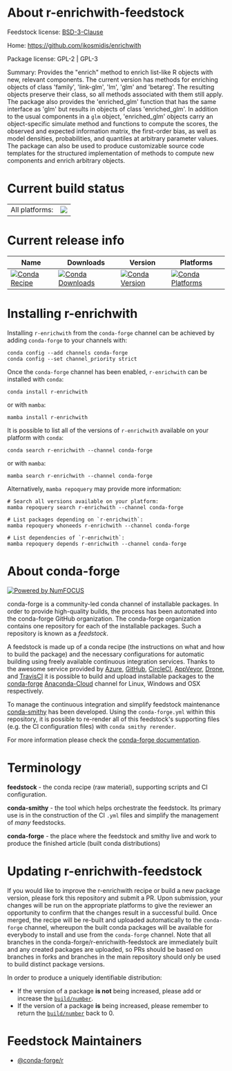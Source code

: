 About r-enrichwith-feedstock
============================

Feedstock license: [BSD-3-Clause](https://github.com/conda-forge/r-enrichwith-feedstock/blob/main/LICENSE.txt)

Home: https://github.com/ikosmidis/enrichwith

Package license: GPL-2 | GPL-3

Summary: Provides the "enrich" method to enrich list-like R objects with new, relevant components. The current version has methods for enriching objects of class 'family', 'link-glm', 'lm', 'glm' and 'betareg'. The resulting objects preserve their class, so all methods associated with them still apply. The package also provides the 'enriched_glm' function that has the same interface as 'glm' but results in objects of class 'enriched_glm'. In addition to the usual components in a `glm` object, 'enriched_glm' objects carry an object-specific simulate method and functions to compute the scores, the observed and expected information matrix, the first-order bias, as well as model densities, probabilities, and quantiles at arbitrary parameter values. The package can also be used to produce customizable source code templates for the structured implementation of methods to compute new components and enrich arbitrary objects.

Current build status
====================


<table><tr><td>All platforms:</td>
    <td>
      <a href="https://dev.azure.com/conda-forge/feedstock-builds/_build/latest?definitionId=8899&branchName=main">
        <img src="https://dev.azure.com/conda-forge/feedstock-builds/_apis/build/status/r-enrichwith-feedstock?branchName=main">
      </a>
    </td>
  </tr>
</table>

Current release info
====================

| Name | Downloads | Version | Platforms |
| --- | --- | --- | --- |
| [![Conda Recipe](https://img.shields.io/badge/recipe-r--enrichwith-green.svg)](https://anaconda.org/conda-forge/r-enrichwith) | [![Conda Downloads](https://img.shields.io/conda/dn/conda-forge/r-enrichwith.svg)](https://anaconda.org/conda-forge/r-enrichwith) | [![Conda Version](https://img.shields.io/conda/vn/conda-forge/r-enrichwith.svg)](https://anaconda.org/conda-forge/r-enrichwith) | [![Conda Platforms](https://img.shields.io/conda/pn/conda-forge/r-enrichwith.svg)](https://anaconda.org/conda-forge/r-enrichwith) |

Installing r-enrichwith
=======================

Installing `r-enrichwith` from the `conda-forge` channel can be achieved by adding `conda-forge` to your channels with:

```
conda config --add channels conda-forge
conda config --set channel_priority strict
```

Once the `conda-forge` channel has been enabled, `r-enrichwith` can be installed with `conda`:

```
conda install r-enrichwith
```

or with `mamba`:

```
mamba install r-enrichwith
```

It is possible to list all of the versions of `r-enrichwith` available on your platform with `conda`:

```
conda search r-enrichwith --channel conda-forge
```

or with `mamba`:

```
mamba search r-enrichwith --channel conda-forge
```

Alternatively, `mamba repoquery` may provide more information:

```
# Search all versions available on your platform:
mamba repoquery search r-enrichwith --channel conda-forge

# List packages depending on `r-enrichwith`:
mamba repoquery whoneeds r-enrichwith --channel conda-forge

# List dependencies of `r-enrichwith`:
mamba repoquery depends r-enrichwith --channel conda-forge
```


About conda-forge
=================

[![Powered by
NumFOCUS](https://img.shields.io/badge/powered%20by-NumFOCUS-orange.svg?style=flat&colorA=E1523D&colorB=007D8A)](https://numfocus.org)

conda-forge is a community-led conda channel of installable packages.
In order to provide high-quality builds, the process has been automated into the
conda-forge GitHub organization. The conda-forge organization contains one repository
for each of the installable packages. Such a repository is known as a *feedstock*.

A feedstock is made up of a conda recipe (the instructions on what and how to build
the package) and the necessary configurations for automatic building using freely
available continuous integration services. Thanks to the awesome service provided by
[Azure](https://azure.microsoft.com/en-us/services/devops/), [GitHub](https://github.com/),
[CircleCI](https://circleci.com/), [AppVeyor](https://www.appveyor.com/),
[Drone](https://cloud.drone.io/welcome), and [TravisCI](https://travis-ci.com/)
it is possible to build and upload installable packages to the
[conda-forge](https://anaconda.org/conda-forge) [Anaconda-Cloud](https://anaconda.org/)
channel for Linux, Windows and OSX respectively.

To manage the continuous integration and simplify feedstock maintenance
[conda-smithy](https://github.com/conda-forge/conda-smithy) has been developed.
Using the ``conda-forge.yml`` within this repository, it is possible to re-render all of
this feedstock's supporting files (e.g. the CI configuration files) with ``conda smithy rerender``.

For more information please check the [conda-forge documentation](https://conda-forge.org/docs/).

Terminology
===========

**feedstock** - the conda recipe (raw material), supporting scripts and CI configuration.

**conda-smithy** - the tool which helps orchestrate the feedstock.
                   Its primary use is in the construction of the CI ``.yml`` files
                   and simplify the management of *many* feedstocks.

**conda-forge** - the place where the feedstock and smithy live and work to
                  produce the finished article (built conda distributions)


Updating r-enrichwith-feedstock
===============================

If you would like to improve the r-enrichwith recipe or build a new
package version, please fork this repository and submit a PR. Upon submission,
your changes will be run on the appropriate platforms to give the reviewer an
opportunity to confirm that the changes result in a successful build. Once
merged, the recipe will be re-built and uploaded automatically to the
`conda-forge` channel, whereupon the built conda packages will be available for
everybody to install and use from the `conda-forge` channel.
Note that all branches in the conda-forge/r-enrichwith-feedstock are
immediately built and any created packages are uploaded, so PRs should be based
on branches in forks and branches in the main repository should only be used to
build distinct package versions.

In order to produce a uniquely identifiable distribution:
 * If the version of a package **is not** being increased, please add or increase
   the [``build/number``](https://docs.conda.io/projects/conda-build/en/latest/resources/define-metadata.html#build-number-and-string).
 * If the version of a package **is** being increased, please remember to return
   the [``build/number``](https://docs.conda.io/projects/conda-build/en/latest/resources/define-metadata.html#build-number-and-string)
   back to 0.

Feedstock Maintainers
=====================

* [@conda-forge/r](https://github.com/conda-forge/r/)

